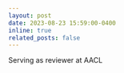 ```yaml
---
layout: post
date: 2023-08-23 15:59:00-0400
inline: true
related_posts: false
---
```


Serving as reviewer at AACL